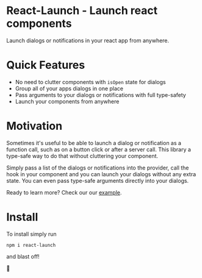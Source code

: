 # React-Launch - Launch react components

Launch dialogs or notifications in your react app from anywhere.

# Quick Features

- No need to clutter components with `isOpen` state for dialogs
- Group all of your apps dialogs in one place
- Pass arguments to your dialogs or notifications with full type-safety
- Launch your components from anywhere

# Motivation

Sometimes it's useful to be able to launch a dialog or notification as a function call, such as on a button click or after a server call. This library a type-safe way to do that without cluttering your component.

Simply pass a list of the dialogs or notifications into the provider, call the hook in your component and you can launch your dialogs without any extra state. You can even pass type-safe arguments directly into your dialogs.

Ready to learn more? Check our our [example](https://github.com/aaron-hutton/react-launch/tree/main/example).

# Install

To install simply run

```
npm i react-launch
```

and blast off!

:rocket:
